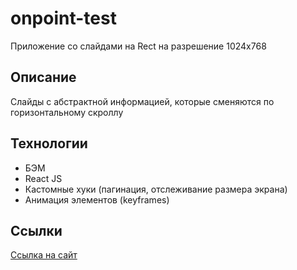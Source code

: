 # onpoint-test
Приложение со слайдами на Rect на разрешение 1024x768

## Описание

Слайды с абстрактной информацией, которые сменяются по горизонтальному скроллу

## Технологии
* БЭМ
* React JS
* Кастомные хуки (пагинация, отслеживание размера экрана)
* Анимация элементов (keyframes)

## Ссылки

<a href="https://tat-rs.github.io/onpoint-test/" target="_blank" rel="noopener">Ссылка на сайт</a>